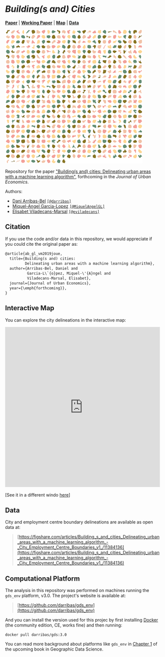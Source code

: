 # *Building(s and) Cities*

[**Paper**](https://www.sciencedirect.com/science/article/pii/S0094119019300944) | [**Working Paper**](https://ieb.ub.edu/en/publication/2019-10-buildings-and-cities-delineating-urban-areas-with-a-machine-learning-algorithm/) | [**Map**](https://gdsl.carto.com/u/danigdsl/builder/fe01a0ff-f0ee-4df2-ba4a-a46815b87aab/embed) | [**Data**](https://figshare.com/articles/Building_s_and_cities_Delineating_urban_areas_with_a_machine_learning_algorithm_-_City_Employment_Centre_Boundaries_v1_/11384136)

![Cities](boundaries.png)

Repository for the paper ["Building(s and) cities: Delineating urban areas with a machine learning algorithm"](https://www.sciencedirect.com/science/article/pii/S0094119019300944), forthcoming in the *Journal of Urban Economics*.

Authors:

- [Dani Arribas-Bel](https://darribas.org) [`[@darribas]`](https://twitter.com/darribas)
- [Miquel-Angel Garcia-Lopez](http://gent.uab.cat/miquelangelgarcialopez/ca/content/home) [`[@MiquelAngelGL]`](https://twitter.com/MiquelAngelGL)
- [Elisabet Viladecans-Marsal](https://elisabetviladecans.wordpress.com/) [`[@eviladecans]`](https://twitter.com/eviladecans)

## Citation

If you use the code and/or data in this repository, we would appreciate if you
could cite the original paper as:

```
@article{ab_gl_vm2019joue,
  title={Building(s and) cities: 
         Delineating urban areas with a machine learning algorithm},
  author={Arribas-Bel, Daniel and 
          Garcia-L\`{o}pez, Miquel-\'{A}ngel and
          Viladecans-Marsal, Elisabet},
  journal={Journal of Urban Economics},
  year={\emph{forthcoming}},
}
```

## Interactive Map

You can explore the city delineations in the interactive map:

<iframe width="100%" height="520" frameborder="0" src="https://gdsl.carto.com/u/danigdsl/builder/fe01a0ff-f0ee-4df2-ba4a-a46815b87aab/embed" allowfullscreen webkitallowfullscreen mozallowfullscreen oallowfullscreen msallowfullscreen></iframe>

[See it in a different windo [here](https://gdsl.carto.com/u/danigdsl/builder/fe01a0ff-f0ee-4df2-ba4a-a46815b87aab/embed)]

## Data

City and employment centre boundary delineations are available as open data
at:

> [https://figshare.com/articles/Building_s_and_cities_Delineating_urban_areas_with_a_machine_learning_algorithm_-_City_Employment_Centre_Boundaries_v1_/11384136](https://figshare.com/articles/Building_s_and_cities_Delineating_urban_areas_with_a_machine_learning_algorithm_-_City_Employment_Centre_Boundaries_v1_/11384136)

## Computational Platform

The analysis in this repository was performed on machines running the `gds_env` platform,
v3.0. The project's website is available at:

> [https://github.com/darribas/gds_env](https://github.com/darribas/gds_env)

And you can install the version used for this projec by first installing
[Docker](https://www.docker.com/) (the community edition, CE, works fine) and
then running:

```
docker pull darribas/gds:3.0
```

You can read more background about platforms like `gds_env` in [Chapter 1](https://geographicdata.science/book/notebooks/01_geospatial_computational_environment.html) of the upcoming book in Geographic Data Science.


